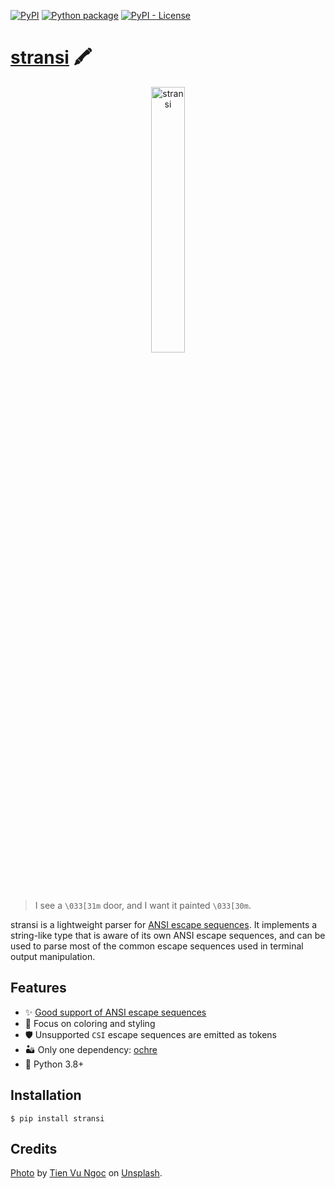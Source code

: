 [![PyPI](https://img.shields.io/pypi/v/stransi)](https://pypi.org/project/stransi/)
[![Python package](https://github.com/getcuia/stransi/actions/workflows/python-package.yml/badge.svg)](https://github.com/getcuia/stransi/actions/workflows/python-package.yml)
[![PyPI - License](https://img.shields.io/pypi/l/stransi)](https://github.com/getcuia/stransi/blob/main/LICENSE)

# [stransi](https://github.com/getcuia/stransi#readme) 🖍️

<div align="center">
    <img class="hero" src="https://github.com/getcuia/stransi/raw/main/banner.jpg" alt="stransi" width="33%" />
</div>

> I see a `\033[31m` door, and I want it painted `\033[30m`.

stransi is a lightweight parser for
[ANSI escape sequences](https://en.wikipedia.org/wiki/ANSI_escape_code). It
implements a string-like type that is aware of its own ANSI escape sequences,
and can be used to parse most of the common escape sequences used in terminal
output manipulation.

## Features

-   ✨ [Good support of ANSI escape sequences](FEATURES.md)
-   🎨 Focus on coloring and styling
-   🛡️ Unsupported `CSI` escape sequences are emitted as tokens
-   🏜️ Only one dependency: [ochre](https://github.com/getcuia/ochre)
-   🐍 Python 3.8+

## Installation

```console
$ pip install stransi
```

## Credits

[Photo](https://github.com/getcuia/stransi/raw/main/banner.jpg) by
[Tien Vu Ngoc](https://unsplash.com/@tienvn3012?utm_source=unsplash&utm_medium=referral&utm_content=creditCopyText)
on
[Unsplash](https://unsplash.com/?utm_source=unsplash&utm_medium=referral&utm_content=creditCopyText).
